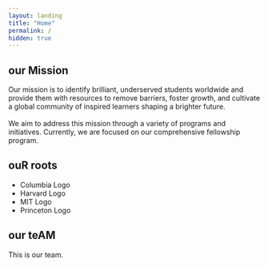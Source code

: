 ```yaml
---
layout: landing
title: "Home"
permalink: /
hidden: true
---
```


## our Mission

<div>
Our mission is to <span class = "on_flipped">identify brilliant, underserved students worldwide and provide them with resources</span> to remove barriers, foster growth, and cultivate a global community of inspired learners shaping a brighter future.
</div>

<br>
We aim to address this mission through a variety of programs and initiatives. Currently, we are focused on our comprehensive fellowship program.

## ouR roots

- Columbia Logo
- Harvard Logo
- MIT Logo
- Princeton Logo

## our teAM

This is our team.
